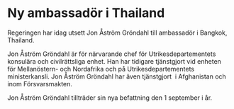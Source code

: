 # Ny ambassadör i Thailand

Regeringen har idag utsett Jon Åström Gröndahl till ambassadör i Bangkok, Thailand.


Jon Åström Gröndahl är för närvarande chef för Utrikesdepartementets konsulära och civilrättsliga enhet. Han har tidigare tjänstgjort vid enheten för Mellanöstern- och Nordafrika och på Utrikesdepartementets ministerkansli. Jon Åström Gröndahl har även tjänstgjort  i Afghanistan och inom Försvarsmakten.


Jon Åström Gröndahl tillträder sin nya befattning den 1 september i år.
